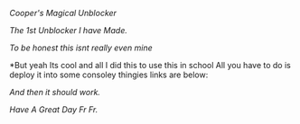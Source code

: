 *Cooper's  Magical Unblocker*

*The 1st Unblocker I have Made.*

*To be honest this isnt really even mine*

*But yeah Its cool and all I did this to use this in school All you have to do is deploy it into some consoley thingies links are below:


*And then it should work.*

*Have A Great Day Fr Fr.*
